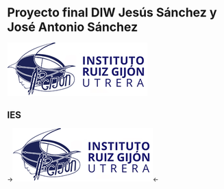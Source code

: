 # Proyecto final DIW Jesús Sánchez y José Antonio Sánchez

![Image text](/img/logo.png)

## IES
->![alt text](/img/logo.png)<-

